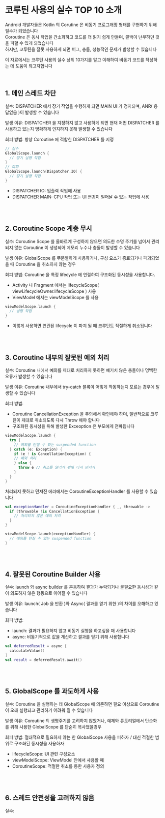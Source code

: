# 코루틴 사용의 실수 TOP 10 소개
Android 개발자들은 Kotlin 의 Corutine 은 비동기 프로그래밍 형태를 구현하기 위해 필수가 되었습니다   
Coroutine 은 동시 작업을 간소화하고 코드를 더 읽기 쉽게 만들며, 콜백이 난무하던 것을 피할 수 있게 되었습니다   
하지만, 코루틴을 잘못 사용하게 되면 버그, 충돌, 성능적인 문제가 발생할 수 있습니다   

이 자료에서는 코루틴 사용의 실수 상위 10가지를 알고 이해하여 비동기 코드를 작성하는 데 도움이 되고자합니다   
<br/>
<br/>

## 1. 메인 스레드 차단
실수: DISPATCHER 에서 장기 작업을 수행하게 되면 MAIN UI 가 정지되며, ANR( 응답없음 )이 발생할 수 있습니다   

발생 이유: DISPATCHER 을 지정하지 않고 사용하게 되면 현재 어떤 DISPATCHER 를 사용하고 있는지 명확하게 인지하지 못해 발생할 수 있습니다   

회피 방법: 항상 Coroutine 에 적합한 DISPATCHER 를 지정
```kotlin
// 실수
GlobalScope.launch {
  // 장기 실행 작업
}
// 회피
GlobalScope.launch(Dispatcher.IO) {
  // 장기 실행 작업
}
```
- DISPATCHER IO: 입출력 작업에 사용
- DISPATCHER MAIN: CPU 작업 또는 UI 변경이 일어날 수 있는 작업에 사용
<br/>
<br/>

## 2. Coroutine Scope 계층 무시
실수: Coroutine Scope 를 올바르게 구성하지 않으면 의도한 수명 주기를 넘어서 관리되지 않는 Coroutine 이 생성되어 메모리 누수나 충돌이 발생할 수 있습니다   

발생 이유: GlobalScope 를 무분별하게 사용하거나, 구성 요소가 종료되거나 파괴되었을 때 Coroutine 을 취소하지 않는 경우

회피 방법: Coroutine 을 특정 lifecycle 에 연결하여 구조화된 동시성을 사용합니다.   
- Activity 나 Fragment 에서는 lifecycleScope( viewLifecycleOwner.lifecycleScope ) 사용
- ViewModel 에서는 viewModelScope 를 사용
```kotlin
viewModelScope.launch {
  // 실행 작업
}
```
- 이렇게 사용하면 연관된 lifecycle 이 파괴 될 때 코루틴도 적절하게 취소됩니다
<br/>
<br/>

## 3. Coroutine 내부의 잘못된 예외 처리
실수: Coroutine 내에서 예외를 제대로 처리하지 못하면 예기치 않은 충돌이나 명백한 오류가 발생할 수 있습니다   

발생 이유: Coroutine 내부에서 try-catch 블록이 어떻게 작동하는지 모르는 경우에 발생할 수 있습니다   

회피 방법:    
- Coroutine CancellationException 을 주의해서 확인해야 하며, 일반적으로 코루틴이 제대로 취소되도록 다시 Throw 해야 합니다   
- 구조화된 동시성을 위해 발생한 Exceoption 은 부모에게 전파됩니다
```kotlin
viewModelScope.launch {
  try {
    // 예외를 던질 수 있는 suspended function
  } catch (e: Exception) {
    if (e ! is CancellationException) {
    // 예외 처리
    } else {
      throw e // 취소를 알리기 위해 다시 던지기
    }
  }
}
```
처리되지 못하고 던져진 에러에서는 CoroutineExceptionHandler 를 사용할 수 있습니다
```kotlin
val exceptionHandler = CoroutineExceptionHandler { _, throwable ->
  if (throwable !is CancellationException {
    // 처리되지 않은 예외 처리
  }
}

viewModelScope.launch(exceptionHandler) {
  // 예외를 던질 수 있는 suspended function
}
```
<br/>
<br/>

## 4. 잘못된 Coroutine Builder 사용
실수: launch 와 async builder 를 혼동하여 결과가 누락되거나 불필요한 동시성과 같이 의도하지 않은 행동으로 이어질 수 있습니다

발생 이유: launch( Job 을 반환 )와 Async( 결과를 얻기 위한 )의 차이를 오해하고 있습니다

회피 방법:
- launch: 결과가 필요하지 않고 비동기 실행을 하고싶을 때 사용합니다
- async: 비동기적으로 값을 계산하고 결과를 얻기 위해 사용합니다
```kotlin
val deferredResult = async {
  calculateValue()
]
val result = deferredResult.await()
```
<br/>
<br/>

## 5. GlobalScope 를 과도하게 사용
실수: Coroutine 을 실행하는 데 GlobalScope 에 의존하면 필요 이상으로 Coroutine 이 오래 실행되고 관리하기 어려워 질 수 있습니다   

발생 이유: Coroutine 의 생명주기를 고려하지 않았거나, 예제와 튜토리얼에서 단순화를 위해 사용한 GlobalScope 를 단순히 복사했을경우

회피 방법: 절대적으로 필요하지 않는 한 GlobalScope 사용을 피하자 / 대신 적절한 범위로 구조화된 동시성을 사용하자
- lifecycleScope: UI 관련 구성요소
- viewModelScope: ViewModel 안에서 사용할 때
- CoroutineScope: 적절한 취소를 통한 사용자 정의
<br/>
<br/>

## 6. 스레드 안전성을 고려하지 않음
실수: 
